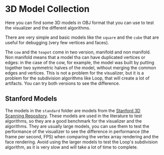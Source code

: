 # 3D Model Collection

Here you can find some 3D models in OBJ format that you can use to test the visualizer and the different algorithms.

There are very simple and basic models like the `square` and the `cube` that are useful for debugging (very few vertices and faces).

The `cow` and the `teapot` come in two version, manifold and non manifold. Non manifold means that a model tha can have duplicated vertices or edges: in the case of the cow, for example, the model was built by putting together two symmetric halves of the model, without merging the common edges and vertices.
This is not a problem for the visualizer, but it is a problem for the subdivision algorithms like Loop, that will create a lot of artifacts.
You can try both versions to see the difference.

## Stanford Models

The models in the `standard` folder are models from the [Stanford 3D Scanning Repository](http://graphics.stanford.edu/data/3Dscanrep/). 
These models are used in the literature to test algorithms, so they are a good benchmark for the visualizer and the algorithms.
They are usually large models, you can use them to test the performance of the visualizer to see the difference in performance (the frame per second, FPS) when comparing the vertex array rendering and the face rendering.
Avoid using the larger models to test the Loop's subdivision algorithm, as it is very slow and will take a lot of time to complete. 